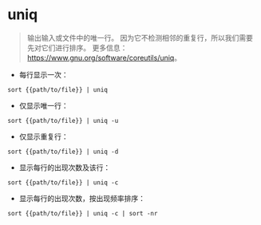 # uniq

> 输出输入或文件中的唯一行。
> 因为它不检测相邻的重复行，所以我们需要先对它们进行排序。
> 更多信息：<https://www.gnu.org/software/coreutils/uniq>。

- 每行显示一次：

`sort {{path/to/file}} | uniq`

- 仅显示唯一行：

`sort {{path/to/file}} | uniq -u`

- 仅显示重复行：

`sort {{path/to/file}} | uniq -d`

- 显示每行的出现次数及该行：

`sort {{path/to/file}} | uniq -c`

- 显示每行的出现次数，按出现频率排序：

`sort {{path/to/file}} | uniq -c | sort -nr`